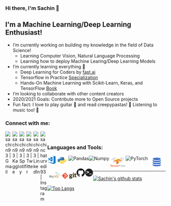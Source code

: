 ### Hi there, I'm Sachin 👋

## I'm a Machine Learning/Deep Learning Enthusiast!

- I’m currently working on building my knowledge in the field of Data Science!
  - Learning Computer Vision, Natural Language Processing
  - Learning how to deploy Machine Learing/Deep Learning Models
- I’m currently learning everything 🤣 
  - Deep Learning for Coders by [fast.ai](course.fast.ai)
  - Tensorflow in Practice [Specialization](https://www.coursera.org/specializations/tensorflow-in-practice)
  - Hands-On Machine Learning with Scikit-Learn, Keras, and TensorFlow [Book](https://www.oreilly.com/library/view/hands-on-machine-learning/9781492032632/)
- I’m looking to collaborate with other content creators
- 2020/2021 Goals: Contribute more to Open Source projects
- Fun fact: I love to play guitar :guitar: and read creepypastas! :ghost: Listening to music too! :metal:

### Connect with me:

[<img align="left" alt="sachin93 | Gmail" width="22px" src="https://cdn.jsdelivr.net/npm/simple-icons@v3/icons/gmail.svg" />][gmail]
[<img align="left" alt="sachin93 | Kaggle" width="22px" src="https://cdn.jsdelivr.net/npm/simple-icons@v3/icons/kaggle.svg" />][kaggle]
[<img align="left" alt="sachin93 | Spotify" width="22px" src="https://cdn.jsdelivr.net/npm/simple-icons@v3/icons/spotify.svg" />][spotify]
[<img align="left" alt="sachin93 | Twitter" width="22px" src="https://cdn.jsdelivr.net/npm/simple-icons@v3/icons/twitter.svg" />][twitter]
[<img align="left" alt="sachin93 | LinkedIn" width="22px" src="https://cdn.jsdelivr.net/npm/simple-icons@v3/icons/linkedin.svg" />][linkedin]
[<img align="left" alt="sachinchaturvedi93 | Instagram" width="22px" src="https://cdn.jsdelivr.net/npm/simple-icons@v3/icons/instagram.svg" />][instagram]

<br />

### Languages and Tools:

<img align="left" alt="Visual Studio Code" width="26px" src="https://raw.githubusercontent.com/github/explore/80688e429a7d4ef2fca1e82350fe8e3517d3494d/topics/visual-studio-code/visual-studio-code.png" />
<img align="left" alt="Python" height = "30px" width="40px" src="https://raw.githubusercontent.com/github/explore/80688e429a7d4ef2fca1e82350fe8e3517d3494d/topics/python/python.png" />
<img align="left" alt="Pandas" height = "30px" width="65px" src="https://camo.githubusercontent.com/5cb734f6fc37f645dc900e35559c60d91cc6b550/68747470733a2f2f6465762e70616e6461732e696f2f7374617469632f696d672f70616e6461732e737667" />
<img align="left" alt="Numpy" width="65px" src="https://camo.githubusercontent.com/37d9964b95f38c96ed2cce75182f7ebda4b90f64/68747470733a2f2f676863646e2e7261776769742e6f72672f6e756d70792f6e756d70792f6d61737465722f6272616e64696e672f69636f6e732f7072696d6172792f6e756d70796c6f676f2e737667" />
<img align="left" alt="TensorFlow" width="50px" height = "40px" src="https://raw.githubusercontent.com/github/explore/80688e429a7d4ef2fca1e82350fe8e3517d3494d/topics/tensorflow/tensorflow.png" />
<img align="left" alt="PyTorch" width="75px" height = "25px" src="https://github.com/pytorch/pytorch/raw/master/docs/source/_static/img/pytorch-logo-dark.png" />
<img align="left" alt="SQL" width="46px" height = "40px" src="https://raw.githubusercontent.com/github/explore/80688e429a7d4ef2fca1e82350fe8e3517d3494d/topics/sql/sql.png" />
<img align="left" alt="MySQL" width="46px" height = "40px" src="https://raw.githubusercontent.com/github/explore/80688e429a7d4ef2fca1e82350fe8e3517d3494d/topics/mysql/mysql.png" />
<img align="left" alt="Git" width="46px" src="https://raw.githubusercontent.com/github/explore/80688e429a7d4ef2fca1e82350fe8e3517d3494d/topics/git/git.png" />
<img align="left" alt="GitHub" width="26px" src="https://raw.githubusercontent.com/github/explore/78df643247d429f6cc873026c0622819ad797942/topics/github/github.png" />
<img align="left" alt="Terminal" width="26px" src="https://raw.githubusercontent.com/github/explore/80688e429a7d4ef2fca1e82350fe8e3517d3494d/topics/terminal/terminal.png" />

<br />
<br />

---


[![Sachin's github stats](https://github-readme-stats.vercel.app/api?username=sachinchaturvedi93&show_icons=true)](https://github.com/anuraghazra/github-readme-stats)

[![Top Langs](https://github-readme-stats.vercel.app/api/top-langs/?username=sachinchaturvedi93&hide=jupyter%20notebook&show_icons=true&layout=compact)](https://github.com/anuraghazra/github-readme-stats)


[spotify]: https://open.spotify.com/user/flipcase93
[twitter]: https://twitter.com/sachin93
[kaggle]: https://kaggle.com/sachin93
[instagram]: https://instagram.com/sachinchaturvedi93
[linkedin]: https://linkedin.com/in/sachin93
[gmail]: mailto:sachin93@gmail.com
